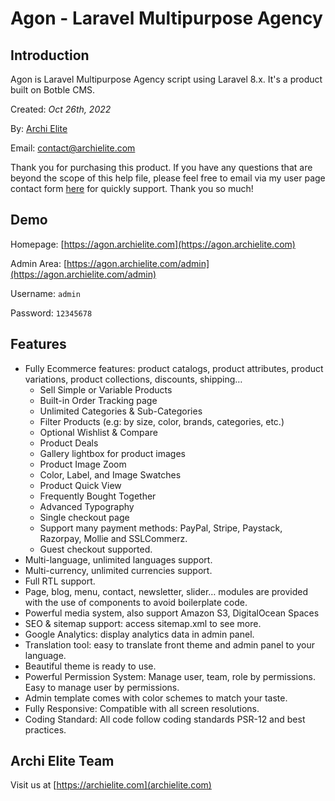 # Agon - Laravel Multipurpose Agency

## Introduction

Agon is Laravel Multipurpose Agency script using Laravel 8.x. It's a product built on Botble CMS.

Created: _Oct 26th, 2022_

By: [Archi Elite](https://archielite.com)

Email: [contact@archielite.com](mailto:contact@archielite.com)

Thank you for purchasing this product. If you have any questions that are beyond the scope of this help file,
please feel free to email via my user page contact form [here](https://codecanyon.net.net/user/archielite) for quickly support. Thank you so much!

## Demo

Homepage: [https://agon.archielite.com](https://agon.archielite.com)

Admin Area: [https://agon.archielite.com/admin](https://agon.archielite.com/admin)

Username: `admin`

Password: `12345678`

## Features

- Fully Ecommerce features: product catalogs, product attributes, product variations, product collections, discounts, shipping…
    - Sell Simple or Variable Products
    - Built-in Order Tracking page
    - Unlimited Categories & Sub-Categories
    - Filter Products (e.g: by size, color, brands, categories, etc.)
    - Optional Wishlist & Compare
    - Product Deals
    - Gallery lightbox for product images
    - Product Image Zoom
    - Color, Label, and Image Swatches
    - Product Quick View
    - Frequently Bought Together
    - Advanced Typography
    - Single checkout page
    - Support many payment methods: PayPal, Stripe, Paystack, Razorpay, Mollie and SSLCommerz.
    - Guest checkout supported.
- Multi-language, unlimited languages support.
- Multi-currency, unlimited currencies support.
- Full RTL support.
- Page, blog, menu, contact, newsletter, slider… modules are provided with the use of components to avoid boilerplate code.
- Powerful media system, also support Amazon S3, DigitalOcean Spaces
- SEO & sitemap support: access sitemap.xml to see more.
- Google Analytics: display analytics data in admin panel.
- Translation tool: easy to translate front theme and admin panel to your language.
- Beautiful theme is ready to use.
- Powerful Permission System: Manage user, team, role by permissions. Easy to manage user by permissions.
- Admin template comes with color schemes to match your taste.
- Fully Responsive: Compatible with all screen resolutions.
- Coding Standard: All code follow coding standards PSR-12 and best practices.

## Archi Elite Team

Visit us at [https://archielite.com](archielite.com)
